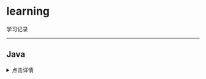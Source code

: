 # learning

学习记录

---

<!-- ## <span id="01"> JavaScript </span> -->

## Java

<details>
<summary> 点击详情 </summary>

| Java | 知识点                             | 类型 |
| ---- | ---------------------------------- | ---- |
| 1    | [Java Bean](docs\java\JavaBean.md) | Java |
| 2    | [ ]()                              |      |

</details>
